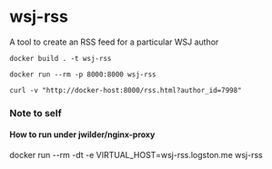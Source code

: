 # wsj-rss
A tool to create an RSS feed for a particular WSJ author

`docker build . -t wsj-rss`

`docker run --rm -p 8000:8000 wsj-rss`

`curl -v "http://docker-host:8000/rss.html?author_id=7998"`


### Note to self
#### How to run under jwilder/nginx-proxy
docker run --rm -dt -e VIRTUAL_HOST=wsj-rss.logston.me wsj-rss


